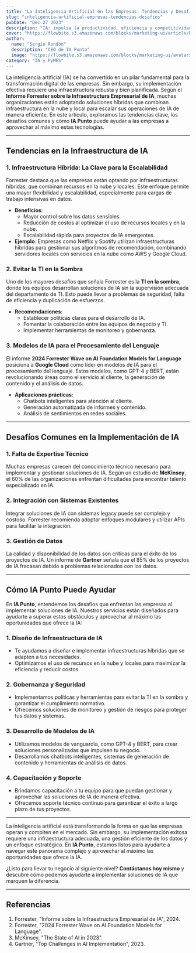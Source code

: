```yaml
---
title: "La Inteligencia Artificial en las Empresas: Tendencias y Desafíos"
slug: "inteligencia-artificial-empresas-tendencias-desafios"
pubDate: "Dec 27 2023"
description: "IA: impulsa la productividad, eficiencia y competitividad de tu empresa. IA Punto te ayuda a implementar una infraestructura de IA personalizada."
cover: "https://flowbite.s3.amazonaws.com/blocks/marketing-ui/article/blog-1.png"
author:
  name: "Sergio Rondón"
  description: "CEO de IA Punto"
  image: "https://flowbite.s3.amazonaws.com/blocks/marketing-ui/avatars/jese-leos.png"
category: "IA y PyMES"
---
```


La inteligencia artificial (IA) se ha convertido en un pilar fundamental para la transformación digital de las empresas. Sin embargo, su implementación efectiva requiere una infraestructura robusta y bien planificada. Según el **Informe Forrester sobre la Infraestructura Empresarial de IA**, muchas organizaciones están adoptando soluciones híbridas que combinan infraestructura en la nube y local para escalar sus operaciones de IA de manera eficiente. En este artículo, exploramos las tendencias clave, los desafíos comunes y cómo **IA Punto** puede ayudar a las empresas a aprovechar al máximo estas tecnologías.

---

## Tendencias en la Infraestructura de IA

### 1. Infraestructura Híbrida: La Clave para la Escalabilidad

Forrester destaca que las empresas están optando por infraestructuras híbridas, que combinan recursos en la nube y locales. Este enfoque permite una mayor flexibilidad y escalabilidad, especialmente para cargas de trabajo intensivas en datos.

- **Beneficios**:
  - Mayor control sobre los datos sensibles.
  - Reducción de costos al optimizar el uso de recursos locales y en la nube.
  - Escalabilidad rápida para proyectos de IA emergentes.
- **Ejemplo**: Empresas como Netflix y Spotify utilizan infraestructuras híbridas para gestionar sus algoritmos de recomendación, combinando servidores locales con servicios en la nube como AWS y Google Cloud.

### 2. Evitar la TI en la Sombra

Uno de los mayores desafíos que señala Forrester es la **TI en la sombra**, donde los equipos desarrollan soluciones de IA sin la supervisión adecuada del departamento de TI. Esto puede llevar a problemas de seguridad, falta de eficiencia y duplicación de esfuerzos.

- **Recomendaciones**:
  - Establecer políticas claras para el desarrollo de IA.
  - Fomentar la colaboración entre los equipos de negocio y TI.
  - Implementar herramientas de monitoreo y gobernanza.

### 3. Modelos de IA para el Procesamiento del Lenguaje

El informe **2024 Forrester Wave on AI Foundation Models for Language** posiciona a **Google Cloud** como líder en modelos de IA para el procesamiento del lenguaje. Estos modelos, como GPT-4 y BERT, están revolucionando áreas como el servicio al cliente, la generación de contenido y el análisis de datos.

- **Aplicaciones prácticas**:
  - Chatbots inteligentes para atención al cliente.
  - Generación automatizada de informes y contenido.
  - Análisis de sentimientos en redes sociales.

---

## Desafíos Comunes en la Implementación de IA

### 1. Falta de Expertise Técnico

Muchas empresas carecen del conocimiento técnico necesario para implementar y gestionar soluciones de IA. Según un estudio de **McKinsey**, el 60% de las organizaciones enfrentan dificultades para encontrar talento especializado en IA.

### 2. Integración con Sistemas Existentes

Integrar soluciones de IA con sistemas legacy puede ser complejo y costoso. Forrester recomienda adoptar enfoques modulares y utilizar APIs para facilitar la integración.

### 3. Gestión de Datos

La calidad y disponibilidad de los datos son críticas para el éxito de los proyectos de IA. Un informe de **Gartner** señala que el 85% de los proyectos de IA fracasan debido a problemas relacionados con los datos.

---

## Cómo IA Punto Puede Ayudar

En **IA Punto**, entendemos los desafíos que enfrentan las empresas al implementar soluciones de IA. Nuestros servicios están diseñados para ayudarte a superar estos obstáculos y aprovechar al máximo las oportunidades que ofrece la IA:

### 1. Diseño de Infraestructura de IA

- Te ayudamos a diseñar e implementar infraestructuras híbridas que se adapten a tus necesidades.
- Optimizamos el uso de recursos en la nube y locales para maximizar la eficiencia y reducir costos.

### 2. Gobernanza y Seguridad

- Implementamos políticas y herramientas para evitar la TI en la sombra y garantizar el cumplimiento normativo.
- Ofrecemos soluciones de monitoreo y gestión de riesgos para proteger tus datos y sistemas.

### 3. Desarrollo de Modelos de IA

- Utilizamos modelos de vanguardia, como GPT-4 y BERT, para crear soluciones personalizadas que impulsen tu negocio.
- Desarrollamos chatbots inteligentes, sistemas de generación de contenido y herramientas de análisis de datos.

### 4. Capacitación y Soporte

- Brindamos capacitación a tu equipo para que puedan gestionar y aprovechar las soluciones de IA de manera efectiva.
- Ofrecemos soporte técnico continuo para garantizar el éxito a largo plazo de tus proyectos.

---

La inteligencia artificial está transformando la forma en que las empresas operan y compiten en el mercado. Sin embargo, su implementación exitosa requiere una infraestructura adecuada, una gestión eficiente de los datos y un enfoque estratégico. En **IA Punto**, estamos listos para ayudarte a navegar este panorama complejo y aprovechar al máximo las oportunidades que ofrece la IA.

¿Listo para llevar tu negocio al siguiente nivel? **Contáctanos hoy mismo** y descubre cómo podemos ayudarte a implementar soluciones de IA que marquen la diferencia.

---

## Referencias

1. Forrester, "Informe sobre la Infraestructura Empresarial de IA", 2024.
2. Forrester, "2024 Forrester Wave on AI Foundation Models for Language".
3. McKinsey, "The State of AI in 2023".
4. Gartner, "Top Challenges in AI Implementation", 2023.
